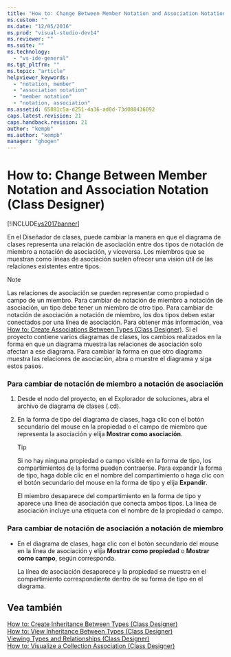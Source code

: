 ```yaml
---
title: "How to: Change Between Member Notation and Association Notation (Class Designer) | Microsoft Docs"
ms.custom: ""
ms.date: "12/05/2016"
ms.prod: "visual-studio-dev14"
ms.reviewer: ""
ms.suite: ""
ms.technology: 
  - "vs-ide-general"
ms.tgt_pltfrm: ""
ms.topic: "article"
helpviewer_keywords: 
  - "notation, member"
  - "association notation"
  - "member notation"
  - "notation, association"
ms.assetid: 65881c5a-d251-4a36-ad0d-73d088436092
caps.latest.revision: 21
caps.handback.revision: 21
author: "kempb"
ms.author: "kempb"
manager: "ghogen"
---
```

# How to: Change Between Member Notation and Association Notation (Class Designer)
[!INCLUDE[vs2017banner](../code-quality/includes/vs2017banner.md)]

En el Diseñador de clases, puede cambiar la manera en que el diagrama de clases representa una relación de asociación entre dos tipos de notación de miembro a notación de asociación, y viceversa.  Los miembros que se muestran como líneas de asociación suelen ofrecer una visión útil de las relaciones existentes entre tipos.  
  
> [!NOTE]
>  Las relaciones de asociación se pueden representar como propiedad o campo de un miembro.  Para cambiar de notación de miembro a notación de asociación, un tipo debe tener un miembro de otro tipo.  Para cambiar de notación de asociación a notación de miembro, los dos tipos deben estar conectados por una línea de asociación.  Para obtener más información, vea [How to: Create Associations Between Types \(Class Designer\)](../ide/how-to-create-associations-between-types-class-designer.md).  Si el proyecto contiene varios diagramas de clases, los cambios realizados en la forma en que un diagrama muestra las relaciones de asociación solo afectan a ese diagrama.  Para cambiar la forma en que otro diagrama muestra las relaciones de asociación, abra o muestre el diagrama y siga estos pasos.  
  
### Para cambiar de notación de miembro a notación de asociación  
  
1.  Desde el nodo del proyecto, en el Explorador de soluciones, abra el archivo de diagrama de clases \(.cd\).  
  
2.  En la forma de tipo del diagrama de clases, haga clic con el botón secundario del mouse en la propiedad o el campo de miembro que representa la asociación y elija **Mostrar como asociación**.  
  
    > [!TIP]
    >  Si no hay ninguna propiedad o campo visible en la forma de tipo, los compartimientos de la forma pueden contraerse.  Para expandir la forma de tipo, haga doble clic en el nombre del compartimiento o haga clic con el botón secundario del mouse en la forma de tipo y elija **Expandir**.  
  
     El miembro desaparece del compartimiento en la forma de tipo y aparece una línea de asociación que conecta ambos tipos.  La línea de asociación incluye una etiqueta con el nombre de la propiedad o campo.  
  
### Para cambiar de notación de asociación a notación de miembro  
  
-   En el diagrama de clases, haga clic con el botón secundario del mouse en la línea de asociación y elija **Mostrar como propiedad** o **Mostrar como campo**, según corresponda.  
  
     La línea de asociación desaparece y la propiedad se muestra en el compartimiento correspondiente dentro de su forma de tipo en el diagrama.  
  
## Vea también  
 [How to: Create Inheritance Between Types \(Class Designer\)](../ide/how-to-create-inheritance-between-types-class-designer.md)   
 [How to: View Inheritance Between Types \(Class Designer\)](../ide/how-to-view-inheritance-between-types-class-designer.md)   
 [Viewing Types and Relationships \(Class Designer\)](../ide/viewing-types-and-relationships-class-designer.md)   
 [How to: Visualize a Collection Association \(Class Designer\)](../ide/how-to-visualize-a-collection-association-class-designer.md)